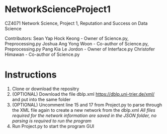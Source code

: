 # NetworkScienceProject1
CZ4071 Network Science, Project 1, Reputation and Success on Data Science

Contributors:
Sean Yap Hock Keong - Owner of Science.py, Preprocessing.py
Joshua Ang Yong Woon - Co-author of Science.py, Preprocessing.py
Pang Kia Le Jordon - Owner of Interface.py
Christofer Himawan - Co-author of Science.py

# Instructions
1.  Clone or download the repositry
2.  (OPTIONAL) Download the file dblp.xml https://dblp.uni-trier.de/xml/ and put into the same folder
3.  (OPTIONAL) Uncomment line 15 and 17 from Project.py to parse through the XML file again to create a new network from the dblp.xml
*All files required for the network information are saved in the JSON folder, no parsing is required to run the program*
4.  Run Project.py to start the program GUI
